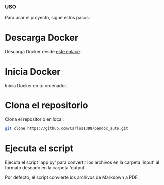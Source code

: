 ### USO

Para usar el proyecto, sigue estos pasos:

# Descarga Docker
Descarga Docker desde [este enlace](https://www.docker.com/products/docker-desktop).

# Inicia Docker
Inicia Docker en tu ordenador.

# Clona el repositorio
Clona el repositorio en local:
```bash
git clone https://github.com/Carlos1388/pandoc_auto.git
```

# Ejecuta el script
Ejecuta el script 'app.py' para convertir los archivos en la carpeta 'input' al formato deseado en la carpeta 'output'.

Por defecto, el script convierte los archivos de Markdown a PDF.




